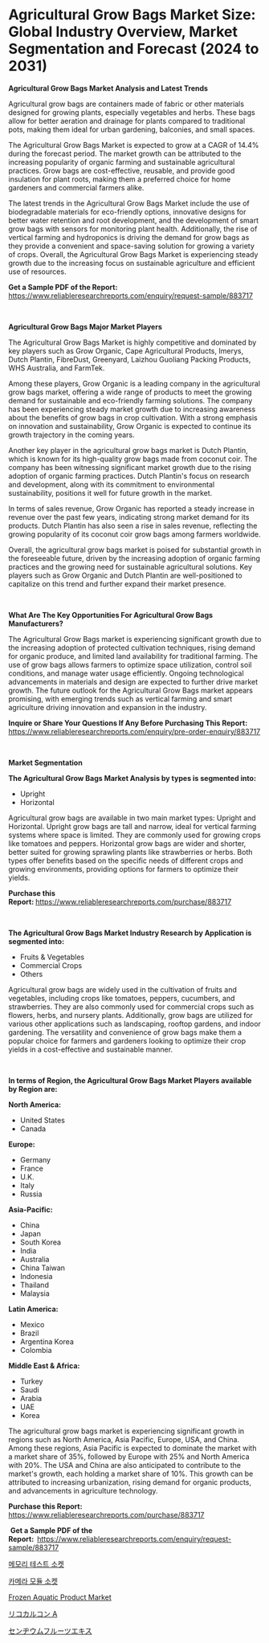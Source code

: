 <p><h1>Agricultural Grow Bags Market Size: Global Industry Overview, Market Segmentation and Forecast (2024 to 2031)</h1></p><p><strong>Agricultural Grow Bags Market Analysis and Latest Trends</strong></p>
<p><p>Agricultural grow bags are containers made of fabric or other materials designed for growing plants, especially vegetables and herbs. These bags allow for better aeration and drainage for plants compared to traditional pots, making them ideal for urban gardening, balconies, and small spaces.</p><p>The Agricultural Grow Bags Market is expected to grow at a CAGR of 14.4% during the forecast period. The market growth can be attributed to the increasing popularity of organic farming and sustainable agricultural practices. Grow bags are cost-effective, reusable, and provide good insulation for plant roots, making them a preferred choice for home gardeners and commercial farmers alike.</p><p>The latest trends in the Agricultural Grow Bags Market include the use of biodegradable materials for eco-friendly options, innovative designs for better water retention and root development, and the development of smart grow bags with sensors for monitoring plant health. Additionally, the rise of vertical farming and hydroponics is driving the demand for grow bags as they provide a convenient and space-saving solution for growing a variety of crops. Overall, the Agricultural Grow Bags Market is experiencing steady growth due to the increasing focus on sustainable agriculture and efficient use of resources.</p></p>
<p><strong>Get a Sample PDF of the Report:&nbsp;</strong> <a href="https://www.reliableresearchreports.com/enquiry/request-sample/883717">https://www.reliableresearchreports.com/enquiry/request-sample/883717</a></p>
<p>&nbsp;</p>
<p><strong>Agricultural Grow Bags Major Market Players</strong></p>
<p><p>The Agricultural Grow Bags Market is highly competitive and dominated by key players such as Grow Organic, Cape Agricultural Products, Imerys, Dutch Plantin, FibreDust, Greenyard, Laizhou Guoliang Packing Products, WHS Australia, and FarmTek. </p><p>Among these players, Grow Organic is a leading company in the agricultural grow bags market, offering a wide range of products to meet the growing demand for sustainable and eco-friendly farming solutions. The company has been experiencing steady market growth due to increasing awareness about the benefits of grow bags in crop cultivation. With a strong emphasis on innovation and sustainability, Grow Organic is expected to continue its growth trajectory in the coming years.</p><p>Another key player in the agricultural grow bags market is Dutch Plantin, which is known for its high-quality grow bags made from coconut coir. The company has been witnessing significant market growth due to the rising adoption of organic farming practices. Dutch Plantin's focus on research and development, along with its commitment to environmental sustainability, positions it well for future growth in the market.</p><p>In terms of sales revenue, Grow Organic has reported a steady increase in revenue over the past few years, indicating strong market demand for its products. Dutch Plantin has also seen a rise in sales revenue, reflecting the growing popularity of its coconut coir grow bags among farmers worldwide.</p><p>Overall, the agricultural grow bags market is poised for substantial growth in the foreseeable future, driven by the increasing adoption of organic farming practices and the growing need for sustainable agricultural solutions. Key players such as Grow Organic and Dutch Plantin are well-positioned to capitalize on this trend and further expand their market presence.</p></p>
<p>&nbsp;</p>
<p><strong>What Are The Key Opportunities For Agricultural Grow Bags Manufacturers?</strong></p>
<p><p>The Agricultural Grow Bags market is experiencing significant growth due to the increasing adoption of protected cultivation techniques, rising demand for organic produce, and limited land availability for traditional farming. The use of grow bags allows farmers to optimize space utilization, control soil conditions, and manage water usage efficiently. Ongoing technological advancements in materials and design are expected to further drive market growth. The future outlook for the Agricultural Grow Bags market appears promising, with emerging trends such as vertical farming and smart agriculture driving innovation and expansion in the industry.</p></p>
<p><strong>Inquire or Share Your Questions If Any Before Purchasing This Report:</strong> <a href="https://www.reliableresearchreports.com/enquiry/pre-order-enquiry/883717">https://www.reliableresearchreports.com/enquiry/pre-order-enquiry/883717</a></p>
<p>&nbsp;</p>
<p><strong>Market Segmentation</strong></p>
<p><strong>The Agricultural Grow Bags Market Analysis by types is segmented into:</strong></p>
<p><ul><li>Upright</li><li>Horizontal</li></ul></p>
<p><p>Agricultural grow bags are available in two main market types: Upright and Horizontal. Upright grow bags are tall and narrow, ideal for vertical farming systems where space is limited. They are commonly used for growing crops like tomatoes and peppers. Horizontal grow bags are wider and shorter, better suited for growing sprawling plants like strawberries or herbs. Both types offer benefits based on the specific needs of different crops and growing environments, providing options for farmers to optimize their yields.</p></p>
<p><strong>Purchase this Report:&nbsp;</strong><a href="https://www.reliableresearchreports.com/purchase/883717">https://www.reliableresearchreports.com/purchase/883717</a></p>
<p>&nbsp;</p>
<p><strong>The Agricultural Grow Bags Market Industry Research by Application is segmented into:</strong></p>
<p><ul><li>Fruits & Vegetables</li><li>Commercial Crops</li><li>Others</li></ul></p>
<p><p>Agricultural grow bags are widely used in the cultivation of fruits and vegetables, including crops like tomatoes, peppers, cucumbers, and strawberries. They are also commonly used for commercial crops such as flowers, herbs, and nursery plants. Additionally, grow bags are utilized for various other applications such as landscaping, rooftop gardens, and indoor gardening. The versatility and convenience of grow bags make them a popular choice for farmers and gardeners looking to optimize their crop yields in a cost-effective and sustainable manner.</p></p>
<p>&nbsp;</p>
<p><strong>In terms of Region, the Agricultural Grow Bags Market Players available by Region are:</strong></p>
<p>
    <p> <strong> North America: </strong>
        <ul>
            <li>United States</li>
            <li>Canada</li>
        </ul>
        </p> 
    <p> <strong> Europe: </strong>
        <ul>
            <li>Germany</li>
            <li>France</li>
            <li>U.K.</li>
            <li>Italy</li>
            <li>Russia</li>
        </ul>
        </p> 
    <p> <strong> Asia-Pacific: </strong>
        <ul>
            <li>China</li>
            <li>Japan</li>
            <li>South Korea</li>
            <li>India</li>
            <li>Australia</li>
            <li>China Taiwan</li>
            <li>Indonesia</li>
            <li>Thailand</li>
            <li>Malaysia</li>
        </ul>
        </p> 
    <p> <strong> Latin America: </strong>
        <ul>
            <li>Mexico</li>
            <li>Brazil</li>
            <li>Argentina Korea</li>
            <li>Colombia</li>
        </ul>
        </p> 
    <p> <strong> Middle East & Africa: </strong>
        <ul>
            <li>Turkey</li>
            <li>Saudi</li>
            <li>Arabia</li>
            <li>UAE</li>
            <li>Korea</li>
        </ul>
    </p>
    </p>
<p><p>The agricultural grow bags market is experiencing significant growth in regions such as North America, Asia Pacific, Europe, USA, and China. Among these regions, Asia Pacific is expected to dominate the market with a market share of 35%, followed by Europe with 25% and North America with 20%. The USA and China are also anticipated to contribute to the market's growth, each holding a market share of 10%. This growth can be attributed to increasing urbanization, rising demand for organic products, and advancements in agriculture technology.</p></p>
<p><strong>Purchase this Report: </strong><a href="https://www.reliableresearchreports.com/purchase/883717">https://www.reliableresearchreports.com/purchase/883717</a></p>
<p>&nbsp;<strong>Get a Sample PDF of the Report:&nbsp;&nbsp;</strong><a href="https://www.reliableresearchreports.com/enquiry/request-sample/883717">https://www.reliableresearchreports.com/enquiry/request-sample/883717</a></p>
<p><strong></strong></p>
<p><p><a href="https://medium.com/@pwbbmsbwwv85/%EA%B8%B0%EC%96%B5-%ED%85%8C%EC%8A%A4%ED%8A%B8-%EC%86%8C%EC%BC%93-%EC%8B%9C%EC%9E%A5-%EB%A9%94%ED%8A%B8%EB%A6%AD%EC%8A%A4%EB%A5%BC-%ED%95%B4%EB%8F%85%ED%95%98%EB%8B%A4-%EC%8B%9C%EC%9E%A5-%EC%A0%90%EC%9C%A0%EC%9C%A8-%ED%8A%B8%EB%A0%8C%EB%93%9C-%EB%B0%8F-%EC%84%B1%EC%9E%A5-%ED%8C%A8%ED%84%B4-707f86547c35">메모리 테스트 소켓</a></p><p><a href="https://medium.com/@pwbbmsbwwv85/%EC%B9%B4%EB%A9%94%EB%9D%BC-%EB%AA%A8%EB%93%88-%EC%86%8C%EC%BC%93-%EC%8B%9C%EC%9E%A5-%EC%84%B1%EA%B3%B5%EC%A0%81%EC%9D%B8-%EB%B9%84%EC%A6%88%EB%8B%88%EC%8A%A4-%EC%A0%84%EB%9E%B5%EC%9D%98-%EC%97%B4%EC%87%A0-%EC%98%88%EC%B8%A1%EC%9D%80-2031%EB%85%84%EA%B9%8C%EC%A7%80-%EC%9D%B4%EC%96%B4%EC%A7%84%EB%8B%A4-14ad8075eebf">카메라 모듈 소켓</a></p><p><a href="https://github.com/lataunyatinikmelvin59ilbd0dv/Market-Research-Report-List-1/blob/main/frozen-aquatic-product-market.md">Frozen Aquatic Product Market</a></p><p><a href="https://medium.com/@nofrinla/%E3%83%AA%E3%82%B3%E3%83%81%E3%83%A3%E3%83%AB%E3%82%B3%E3%83%B3a%E5%B8%82%E5%A0%B4%E8%AA%BF%E6%9F%BB%E3%83%AC%E3%83%9D%E3%83%BC%E3%83%88-%E3%81%9D%E3%81%AE%E6%AD%B4%E5%8F%B2%E3%81%A82031%E5%B9%B4%E3%81%BE%E3%81%A7%E3%81%AE%E4%BA%88%E6%B8%AC-4bc23c6da884">リコカルコン A</a></p><p><a href="https://medium.com/@nofrinla/%E3%82%BB%E3%83%B3%E3%83%80%E3%83%B3%E6%9E%9C%E5%AE%9F%E3%82%A8%E3%82%AD%E3%82%B9%E5%B8%82%E5%A0%B4%E8%A6%8F%E6%A8%A1%E3%81%AF-%E3%82%B0%E3%83%AD%E3%83%BC%E3%83%90%E3%83%AB%E7%94%A3%E6%A5%AD%E3%81%AB%E3%81%8A%E3%81%91%E3%82%8B%E6%9C%80%E9%81%A9%E3%81%AA%E3%83%9E%E3%83%BC%E3%82%B1%E3%83%86%E3%82%A3%E3%83%B3%E3%82%B0%E3%83%81%E3%83%A3%E3%83%8D%E3%83%AB%E3%82%92%E6%98%8E%E3%82%89%E3%81%8B%E3%81%AB%E3%81%97%E3%81%BE%E3%81%99-d74bb01c104c">センヂウムフルーツエキス</a></p></p>